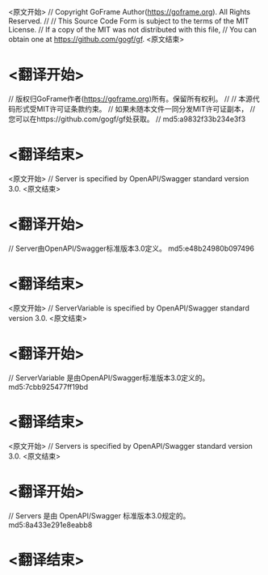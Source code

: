 
<原文开始>
// Copyright GoFrame Author(https://goframe.org). All Rights Reserved.
//
// This Source Code Form is subject to the terms of the MIT License.
// If a copy of the MIT was not distributed with this file,
// You can obtain one at https://github.com/gogf/gf.
<原文结束>

# <翻译开始>
// 版权归GoFrame作者(https://goframe.org)所有。保留所有权利。
//
// 本源代码形式受MIT许可证条款约束。
// 如果未随本文件一同分发MIT许可证副本，
// 您可以在https://github.com/gogf/gf处获取。
// md5:a9832f33b234e3f3
# <翻译结束>


<原文开始>
// Server is specified by OpenAPI/Swagger standard version 3.0.
<原文结束>

# <翻译开始>
// Server由OpenAPI/Swagger标准版本3.0定义。 md5:e48b24980b097496
# <翻译结束>


<原文开始>
// ServerVariable is specified by OpenAPI/Swagger standard version 3.0.
<原文结束>

# <翻译开始>
// ServerVariable 是由OpenAPI/Swagger标准版本3.0定义的。 md5:7cbb925477ff19bd
# <翻译结束>


<原文开始>
// Servers is specified by OpenAPI/Swagger standard version 3.0.
<原文结束>

# <翻译开始>
// Servers 是由 OpenAPI/Swagger 标准版本3.0规定的。 md5:8a433e291e8eabb8
# <翻译结束>

